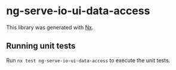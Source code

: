 # ng-serve-io-ui-data-access

This library was generated with [Nx](https://nx.dev).

## Running unit tests

Run `nx test ng-serve-io-ui-data-access` to execute the unit tests.
